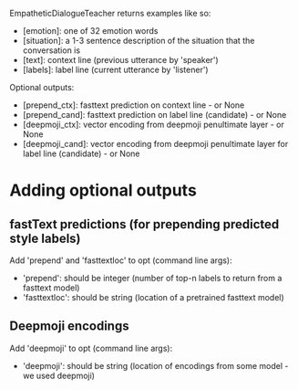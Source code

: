 EmpatheticDialogueTeacher returns examples like so:
- [emotion]: one of 32 emotion words
- [situation]: a 1-3 sentence description of the situation that the conversation is 
- [text]:  context line (previous utterance by 'speaker')
- [labels]: label line  (current utterance by 'listener')

Optional outputs:
- [prepend_ctx]: fasttext prediction on context line - or None
- [prepend_cand]: fasttext prediction on label line (candidate) - or None
- [deepmoji_ctx]: vector encoding from deepmoji penultimate layer - or None
- [deepmoji_cand]: vector encoding from deepmoji penultimate layer for label line (candidate) - or None

# Adding optional outputs

## fastText predictions (for prepending predicted style labels)

Add 'prepend' and 'fasttextloc' to opt (command line args):
- 'prepend': should be integer (number of top-n labels to return from a fasttext model)
- 'fasttextloc': should be string (location of a pretrained fasttext model)

## Deepmoji encodings
Add 'deepmoji' to opt (command line args):
- 'deepmoji': should be string (location of encodings from some model - we used deepmoji)
